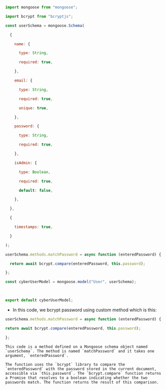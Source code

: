 ```js
import mongoose from "mongoose";

import bcrypt from "bcryptjs";

const userSchema = mongoose.Schema(

  {

    name: {

      type: String,

      required: true,

    },

    email: {

      type: String,

      required: true,

      unique: true,

    },

    password: {

      type: String,

      required: true,

    },

    isAdmin: {

      type: Boolean,

      required: true,

      default: false,

    },

  },

  {

    timestamps: true,

  }

);

userSchema.methods.matchPassword = async function (enteredPassword) {

  return await bcrypt.compare(enteredPassword, this.password);

};

const cyberUserModel = mongoose.model("User", userSchema);

  

export default cyberUserModel;
```

- In this code, we bcrypt password using custom method which is this:
```js
userSchema.methods.matchPassword = async function (enteredPassword) {

return await bcrypt.compare(enteredPassword, this.password);

};
```
	This code is a method defined on a Mongoose schema object named `userSchema`. The method is named `matchPassword` and it takes one argument, `enteredPassword`.

	The function uses the `bcrypt` library to compare the `enteredPassword` with the password stored in the current document, accessible via `this.password`. The `bcrypt.compare` function returns a Promise that resolves to a boolean indicating whether the two passwords match. The function returns the result of this comparison.